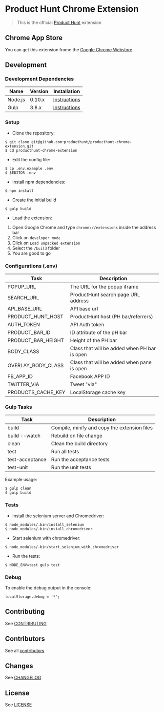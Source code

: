 # Product Hunt Chrome Extension

> This is the official [Product Hunt](http://www.producthunt.com) extension.

## Chrome App Store

You can get this extension frome the [Google Chrome Webstore](https://chrome.google.com/webstore/detail/product-hunt/likjafohlgffamccflcidmedfongmkee)

## Development

### Development Dependencies

| Name                | Version | Installation                                                                       |
| --------------------|---------|------------------------------------------------------------------------------------|
| Node.js             | 0.10.x  | [Instructions](http://nodejs.org/download/)                                        |
| Gulp                | 3.8.x   | [Instructions](https://github.com/gulpjs/gulp/blob/master/docs/getting-started.md) |

### Setup

* Clone the repository:

```
$ git clone git@github.com:producthunt/producthunt-chrome-extension.git
$ cd producthunt-chrome-extension
```

* Edit the config file:

```
$ cp .env.example .env
$ $EDITOR .env
```

* Install npm dependencies:

```
$ npm install
```

* Create the initial build

```
$ gulp build
```

* Load the extension:

1. Open Google Chrome and type `chrome://extensions` inside the address bar
1. Click on `developer mode`
1. Click on `Load unpacked extension`
1. Select the `/build` folder
1. You are good to go

### Configurations (.env)

| Task                | Description                                   |
| --------------------|-----------------------------------------------|
| POPUP_URL           | The URL for the popup iframe                  |
| SEARCH_URL          | ProductHunt search page URL address           |
| API_BASE_URL        | API base url                                  |
| PRODUCT_HUNT_HOST   | ProductHunt host (PH bar/referrers)           |
| AUTH_TOKEN          | API Auth token                                |
| PRODUCT_BAR_ID      | ID attribute of the pH bar                    |
| PRODUCT_BAR_HEIGHT  | Height of the PH bar                          |
| BODY_CLASS          | Class that will be added when PH bar is open  |
| OVERLAY_BODY_CLASS  | Class that will be added when pane is open    |
| FB_APP_ID           | Facebook APP ID                               |
| TWITTER_VIA         | Tweet "via"                                   |
| PRODUCTS_CACHE_KEY  | LocalStorage cache key                        |

### Gulp Tasks

| Task                | Description                                   |
| --------------------|-----------------------------------------------|
| build               | Compile, minify and copy the extension files  |
| build --watch       | Rebuild on file change                        |
| clean               | Clean the build directory                     |
| test                | Run all tests                                 |
| test-acceptance     | Run the acceptance tests                      |
| test-unit           | Run the unit tests                            |

Example usage:

```
$ gulp clean
$ gulp build
```

### Tests

* Install the selenium server and Chromedriver:

```
$ node_modules/.bin/install_selenium
$ node_modules/.bin/install_chromedriver
```

* Start selenium with chromedriver:

```
$ node_modules/.bin/start_selenium_with_chromedriver
```

* Run the tests:

```
$ NODE_ENV=test gulp test
```

### Debug

To enable the debug output in the console:

```
localStorage.debug = '*';
```

## Contributing

See [CONTRIBUTING](CONTRIBUTING.md)

## Contributors

See all [contributors](https://github.com/producthunt/producthunt-chrome-extension/graphs/contributors)

## Changes

See [CHANGELOG](CHANGELOG.md)

## License

See [LICENSE](LICENSE)
